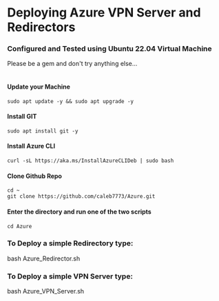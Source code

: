 # Deploying Azure VPN Server and Redirectors

### Configured and Tested using Ubuntu 22.04 Virtual Machine
Please be a gem and don't try anything else...
<br><br>
#### Update your Machine
```
sudo apt update -y && sudo apt upgrade -y
```
#### Install GIT
```
sudo apt install git -y
```
#### Install Azure CLI
```
curl -sL https://aka.ms/InstallAzureCLIDeb | sudo bash
```
#### Clone Github Repo
```
cd ~
git clone https://github.com/caleb7773/Azure.git
```
#### Enter the directory and run one of the two scripts
```
cd Azure
```
### To Deploy a simple Redirectory type:
bash Azure_Redirector.sh
<br>
### To Deploy a simple VPN Server type:
bash Azure_VPN_Server.sh

